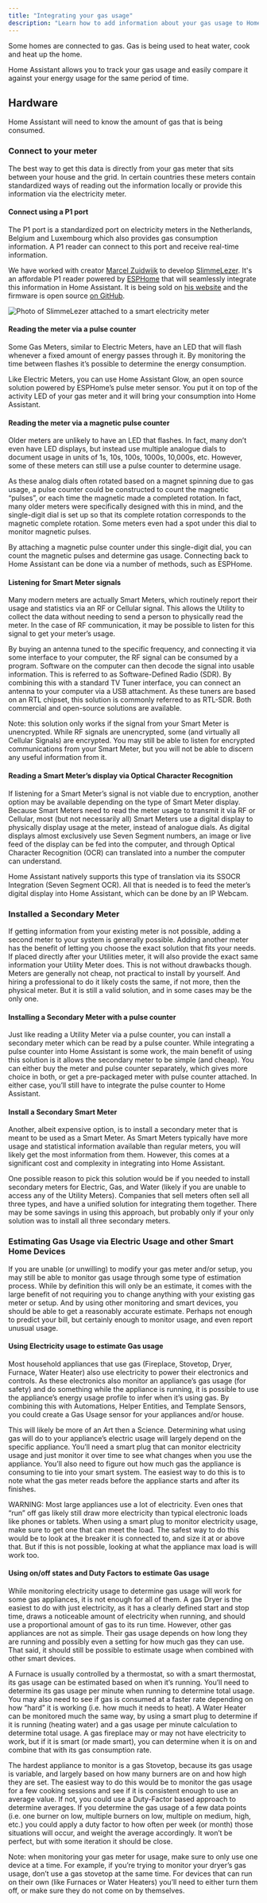 ```yaml
---
title: "Integrating your gas usage"
description: "Learn how to add information about your gas usage to Home Assistant home energy management."
---
```


Some homes are connected to gas. Gas is being used to heat water, cook and heat up the home.

Home Assistant allows you to track your gas usage and easily compare it against your energy usage for the same period of time.

## Hardware

Home Assistant will need to know the amount of gas that is being consumed.

### Connect to your meter

The best way to get this data is directly from your gas meter that sits between your house and the grid. In certain countries these meters contain standardized ways of reading out the information locally or provide this information via the electricity meter.

#### Connect using a P1 port

The P1 port is a standardized port on electricity meters in the Netherlands, Belgium and Luxembourg which also provides gas consumption information. A P1 reader can connect to this port and receive real-time information.

We have worked with creator [Marcel Zuidwijk](https://www.zuidwijk.com) to develop [SlimmeLezer](https://www.slimmelezer.nl). It's an affordable P1 reader powered by [ESPHome](https://esphome.io) that will seamlessly integrate this information in Home Assistant. It is being sold on [his website](https://www.slimmelezer.nl) and the firmware is open source [on GitHub](https://github.com/zuidwijk/dsmr).

![Photo of SlimmeLezer attached to a smart electricity meter](/images/docs/energy/slimmelezer.jpg)

#### Reading the meter via a pulse counter

Some Gas Meters, similar to Electric Meters, have an LED that will flash whenever a fixed amount of energy passes through it. By monitoring the time between flashes it’s possible to determine the energy consumption.

Like Electric Meters, you can use Home Assistant Glow, an open source solution powered by ESPHome’s pulse meter sensor. You put it on top of the activity LED of your gas meter and it will bring your consumption into Home Assistant.

#### Reading the meter via a magnetic pulse counter

Older meters are unlikely to have an LED that flashes. In fact, many don’t even have LED displays, but instead use multiple analogue dials to document usage in units of 1s, 10s, 100s, 1000s, 10,000s, etc. However, some of these meters can still use a pulse counter to determine usage.

As these analog dials often rotated based on a magnet spinning due to gas usage, a pulse counter could be constructed to count the magnetic “pulses”, or each time the magnetic made a completed rotation. In fact, many older meters were specifically designed with this in mind, and the single-digit dial is set up so that its complete rotation corresponds to the magnetic complete rotation. Some meters even had a spot under this dial to monitor magnetic pulses. 

By attaching a magnetic pulse counter under this single-digit dial, you can count the magnetic pulses and determine gas usage. Connecting back to Home Assistant can be done via a number of methods, such as ESPHome.

#### Listening for Smart Meter signals

Many modern meters are actually Smart Meters, which routinely report their usage and statistics via an RF or Cellular signal. This allows the Utility to collect the data without needing to send a person to physically read the meter. In the case of RF communication, it may be possible to listen for this signal to get your meter’s usage.

By buying an antenna tuned to the specific frequency, and connecting it via some interface to your computer, the RF signal can be consumed by a program. Software on the computer can then decode the signal into usable information. This is referred to as Software-Defined Radio (SDR). By combining this with a standard TV Tuner interface, you can connect an antenna to your computer via a USB attachment. As these tuners are based on an RTL chipset, this solution is commonly referred to as RTL-SDR. Both commercial and open-source solutions are available.

Note: this solution only works if the signal from your Smart Meter is unencrypted. While RF signals are unencrypted, some (and virtually all Cellular Signals) are encrypted. You may still be able to listen for encrypted communications from your Smart Meter, but you will not be able to discern any useful information from it.

#### Reading a Smart Meter’s display via Optical Character Recognition

If listening for a Smart Meter’s signal is not viable due to encryption, another option may be available depending on the type of Smart Meter display. Because Smart Meters need to read the meter usage to transmit it via RF or Cellular, most (but not necessarily all) Smart Meters use a digital display to physically display usage at the meter, instead of analogue dials. As digital displays almost exclusively use Seven Segment numbers, an image or live feed of the display can be fed into the computer, and through Optical Character Recognition (OCR) can translated into a number the computer can understand.

Home Assistant natively supports this type of translation via its SSOCR Integration (Seven Segment OCR). All that is needed is to feed the meter’s digital display into Home Assistant, which can be done by an IP Webcam.

### Installed a Secondary Meter

If getting information from your existing meter is not possible, adding a second meter to your system is generally possible. Adding another meter has the benefit of letting you choose the exact solution that fits your needs. If placed directly after your Utilities meter, it will also provide the exact same information your Utility Meter does. This is not without drawbacks though. Meters are generally not cheap, not practical to install by yourself. And hiring a professional to do it likely costs the same, if not more, then the physical meter. But it is still a valid solution, and in some cases may be the only one.

#### Installing a Secondary Meter with a pulse counter

Just like reading a Utility Meter via a pulse counter, you can install a secondary meter which can be read by a pulse counter. While integrating a pulse counter into Home Assistant is some work, the main benefit of using this solution is it allows the secondary meter to be simple (and cheap). You can either buy the meter and pulse counter separately, which gives more choice in both, or get a pre-packaged meter with pulse counter attached. In either case, you’ll still have to integrate the pulse counter to Home Assistant.

#### Install a Secondary Smart Meter

Another, albeit expensive option, is to install a secondary meter that is meant to be used as a Smart Meter. As Smart Meters typically have more usage and statistical information available than regular meters, you will likely get the most information from them. However, this comes at a significant cost and complexity in integrating into Home Assistant.

One possible reason to pick this solution would be if you needed to install secondary meters for Electric, Gas, and Water (likely if you are unable to access any of the Utility Meters). Companies that sell meters often sell all three types, and have a unified solution for integrating them together. There may be some savings in using this approach, but probably only if your only solution was to install all three secondary meters.

### Estimating Gas Usage via Electric Usage and other Smart Home Devices

If you are unable (or unwilling) to modify your gas meter and/or setup, you may still be able to monitor gas usage through some type of estimation process. While by definition this will only be an estimate, it comes with the large benefit of not requiring you to change anything with your existing gas meter or setup. And by using other monitoring and smart devices, you should be able to get a reasonably accurate estimate. Perhaps not enough to predict your bill, but certainly enough to monitor usage, and even report unusual usage. 

#### Using Electricity usage to estimate Gas usage

Most household appliances that use gas (Fireplace, Stovetop, Dryer, Furnace, Water Heater) also use electricity to power their electronics and controls. As these electronics also monitor an appliance’s gas usage (for safety) and do something while the appliance is running, it is possible to use the appliance’s energy usage profile to infer when it’s using gas. By combining this with Automations, Helper Entities, and Template Sensors, you could create a Gas Usage sensor for your appliances and/or house.

This will likely be more of an Art then a Science. Determining what using gas will do to your appliance’s electric usage will largely depend on the specific appliance. You’ll need a smart plug that can monitor electricity usage and just monitor it over time to see what changes when you use the appliance. You’ll also need to figure out how much gas the appliance is consuming to tie into your smart system. The easiest way to do this is to note what the gas meter reads before the appliance starts and after its finishes.

WARNING: Most large appliances use a lot of electricity. Even ones that “run” off gas likely still draw more electricity than typical electronic loads like phones or tablets. When using a smart plug to monitor electricity usage, make sure to get one that can meet the load. The safest way to do this would be to look at the breaker it is connected to, and size it at or above that. But if this is not possible, looking at what the appliance max load is will work too.

#### Using on/off states and Duty Factors to estimate Gas usage

While monitoring electricity usage to determine gas usage will work for some gas appliances, it is not enough for all of them. A gas Dryer is the easiest to do with just electricity, as it has a clearly defined start and stop time, draws a noticeable amount of electricity when running, and should use a proportional amount of gas to its run time. However, other gas appliances are not as simple. Their gas usage depends on how long they are running and possibly even a setting for how much gas they can use. That said, it should still be possible to estimate usage when combined with other smart devices.

A Furnace is usually controlled by a thermostat, so with a smart thermostat, its gas usage can be estimated based on when it’s running. You’ll need to determine its gas usage per minute when running to determine total usage. You may also need to see if gas is consumed at a faster rate depending on how “hard” it is working (i.e. how much it needs to heat). A Water Heater can be monitored much the same way, by using a smart plug to determine if it is running (heating water) and a gas usage per minute calculation to determine total usage. A gas fireplace may or may not have electricity to work, but if it is smart (or made smart), you can determine when it is on and combine that with its gas consumption rate.

The hardest appliance to monitor is a gas Stovetop, because its gas usage is variable, and largely based on how many burners are on and how high they are set. The easiest way to do this would be to monitor the gas usage for a few cooking sessions and see if it is consistent enough to use an average value. If not, you could use a Duty-Factor based approach to determine averages. If you determine the gas usage of a few data points (i.e. one burner on low, multiple burners on low, multiple on medium, high, etc.) you could apply a duty factor to how often per week (or month) those situations will occur, and weight the average accordingly. It won’t be perfect, but with some iteration it should be close.

Note: when monitoring your gas meter for usage, make sure to only use one device at a time. For example, if you’re trying to monitor your dryer’s gas usage, don’t use a gas stovetop at the same time. For devices that can run on their own (like Furnaces or Water Heaters) you’ll need to either turn them off, or make sure they do not come on by themselves.
